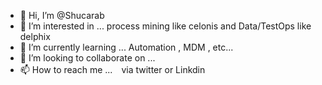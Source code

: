 - 👋 Hi, I’m @Shucarab
- 👀 I’m interested in ... process mining like celonis and Data/TestOps like delphix
- 🌱 I’m currently learning ... Automation , MDM , etc...
- 💞️ I’m looking to collaborate on ... 
- 📫 How to reach me ...　via twitter or Linkdin

<!---
Shucarab/Shucarab is a ✨ special ✨ repository because its `README.md` (this file) appears on your GitHub profile.
You can click the Preview link to take a look at your changes.
--->
